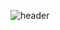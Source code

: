 ![header](https://capsule-render.vercel.app/api?type=waving&color=auto&width=1080&height=300&section=header&text=joey%20cho&fontSize=90)